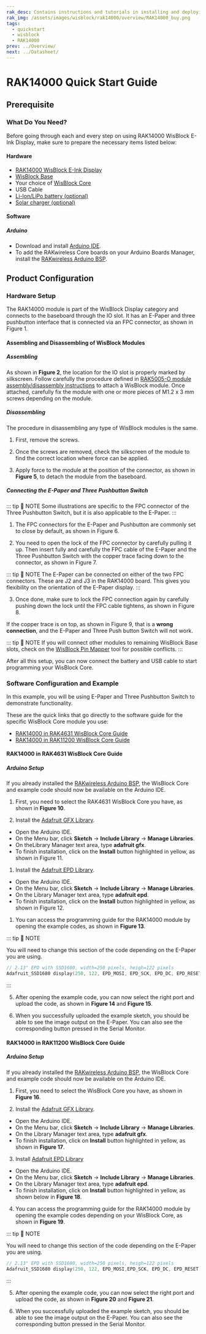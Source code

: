 ```yaml
---
rak_desc: Contains instructions and tutorials in installing and deploying your RAK14000. Instructions are written in a detailed and step-by-step manner for an easier experience in setting up your device. Aside from the hardware configuration, it also contains a software setup that includes detailed example codes that will help you get started.
rak_img: /assets/images/wisblock/rak14000/overview/RAK14000_buy.png
tags:
  - quickstart
  - wisblock
  - RAK14000
prev: ../Overview/ 
next: ../Datasheet/ 
---
```


# RAK14000 Quick Start Guide
## Prerequisite

### What Do You Need?

Before going through each and every step on using RAK14000 WisBlock E-Ink Display, make sure to prepare the necessary items listed below:

#### Hardware 


- [RAK14000 WisBlock E-Ink Display](https://store.rakwireless.com/products/wisblock-epd-module-rak14000)
- [WisBlock Base](https://store.rakwireless.com/collections/wisblock-base/)
- Your choice of [WisBlock Core](https://store.rakwireless.com/collections/wisblock-core)
- USB Cable
- [Li-Ion/LiPo battery (optional)](/Product-Categories/WisBlock/RAK5005-O/Datasheet/#battery-connector)
- [Solar charger (optional)](/Product-Categories/WisBlock/RAK5005-O/Datasheet/#solar-panel-connector)

#### Software 

##### Arduino

- Download and install [Arduino IDE](https://www.arduino.cc/en/Main/Software).
- To add the RAKwireless Core boards on your Arduino Boards Manager, install the [RAKwireless Arduino BSP](https://github.com/RAKWireless/RAKwireless-Arduino-BSP-Index).

## Product Configuration

### Hardware Setup

The RAK14000 module is part of the WisBlock Display category and connects to the baseboard through the IO slot. It has an E-Paper and three pushbutton interface that is connected via an FPC connector, as shown in Figure 1. 

<rk-img
  src="/assets/images/wisblock/rak14000/quickstart/rak14000-parts.png"
  width="40%"
  caption="RAK14000 E-Paper and Three Pushbutton Interface"
/>

#### Assembling and Disassembling of WisBlock Modules

##### Assembling

As shown in **Figure 2**, the location for the IO slot is properly marked by silkscreen. Follow carefully the procedure defined in [RAK5005-O module assembly/disassembly instructions](https://docs.rakwireless.com/Knowledge-Hub/Learn/RAK5005-O-Baseboard-Installation-Guide/) to attach a WisBlock module. Once attached, carefully fix the module with one or more pieces of M1.2 x 3&nbsp;mm screws depending on the module.

<rk-img
  src="/assets/images/wisblock/rak14000/quickstart/rak14000-mounting.png"
  width="60%"
  caption="RAK14000 connection to WisBlock Base"
/>

##### Disassembling

The procedure in disassembling any type of WisBlock modules is the same. 

1. First, remove the screws.  

<rk-img
  src="/assets/images/wisblock/rak14000/quickstart/removing_screw.png"
  width="70%"
  caption="Removing screws from the WisBlock module"
/>

2. Once the screws are removed, check the silkscreen of the module to find the correct location where force can be applied.

<rk-img
  src="/assets/images/wisblock/rak14000/quickstart/detach_silkscreen.png"
  width="70%"
  caption="Detaching silkscreen on the WisBlock module"
/>

3. Apply force to the module at the position of the connector, as shown in **Figure 5**, to detach the module from the baseboard.

<rk-img
  src="/assets/images/wisblock/rak14000/quickstart/detach_module.png"
  width="70%"
  caption="Applying even forces on the proper location of a WisBlock module"
/>

##### Connecting the E-Paper and Three Pushbutton Switch

::: tip 📝 NOTE
Some illustrations are specific to the FPC connector of the Three Pushbutton Switch, but it is also applicable to the E-Paper.
:::

1. The FPC connectors for the E-Paper and Pushbutton are commonly set to close by default, as shown in Figure 6. 

<rk-img
  src="/assets/images/wisblock/rak14000/quickstart/rak14000-fpc-close.svg"
  width="50%"
  caption="RAK14000 FPC Connector Closed"
/>

2. You need to open the lock of the FPC connector by carefully pulling it up. Then insert fully and carefully the FPC cable of the E-Paper and the Three Pushbutton Switch with the copper trace facing down to the connector, as shown in Figure 7.

::: tip 📝 NOTE
The E-Paper can be connected on either of the two FPC connectors. These are J2 and J3 in the RAK14000 board. This gives you flexibility on the orientation of the E-Paper display.
:::

<rk-img
  src="/assets/images/wisblock/rak14000/quickstart/rak14000-fpc-open.svg"
  width="70%"
  caption="RAK14000 FPC Connectors Open"
/>

3. Once done, make sure to lock the FPC connection again by carefully pushing down the lock until the FPC cable tightens, as shown in Figure 8.

<rk-img
  src="/assets/images/wisblock/rak14000/quickstart/rak14000-copper-bottom.svg"
  width="70%"
  caption="RAK14000 FPC Correct Connection"
/>

If the copper trace is on top, as shown in Figure 9, that is a **wrong connection**, and the E-Paper and Three Push button Switch will not work.

<rk-img
  src="/assets/images/wisblock/rak14000/quickstart/rak14000-copper-top.png"
  width="50%"
  caption="RAK14000 FPC Wrong Connection"
/>

::: tip 📝 NOTE
If you will connect other modules to remaining WisBlock Base slots, check on the [WisBlock Pin Mapper](https://docs.rakwireless.com/Knowledge-Hub/Pin-Mapper/) tool for possible conflicts.
:::

After all this setup, you can now connect the battery and USB cable to start programming your WisBlock Core.

### Software Configuration and Example

In this example, you will be using E-Paper and Three Pushbutton Switch to demonstrate functionality.

These are the quick links that go directly to the software guide for the specific WisBlock Core module you use:

- [RAK14000 in RAK4631 WisBlock Core Guide](#rak14000-in-rak4631-wisblock-core-guide)
- [RAK14000 in RAK11200 WisBlock Core Guide](#rak14000-in-rak11200-wisblock-core-guide)

#### RAK14000 in RAK4631 WisBlock Core Guide

##### Arduino Setup 

If you already installed the [RAKwireless Arduino BSP](/Product-Categories/WisBlock/RAK11200/Quickstart/#arduino-ide-bsp-installation), the WisBlock Core and example code should now be available on the Arduino IDE.

1. First, you need to select the RAK4631 WisBlock Core you have, as shown in **Figure 10**.

<rk-img
  src="/assets/images/wisblock/rak14000/quickstart/rak4631_board.png"
  width="100%"
  caption="Selecting RAK4631 as WisBlock Core"
/>

2. Install the [Adafruit GFX Library](https://github.com/adafruit/Adafruit-GFX-Library).

- Open the Arduino IDE.
- On the Menu bar, click **Sketch** -> **Include Library** -> **Manage Libraries**.
- On theLibrary Manager text area, type **adafruit gfx**.
- To finish installation, click on the **Install** button highlighted in yellow, as shown in Figure 11.

<rk-img
  src="/assets/images/wisblock/rak14000/quickstart/adafruit_gfx.png"
  width="100%"
  caption="Adafruit GFX Library Install"
/>

1. Install the [Adafruit EPD Library](https://github.com/adafruit/Adafruit_EPD).

- Open the Arduino IDE.
- On the Menu bar, click **Sketch** -> **Include Library** -> **Manage Libraries**.
- On the Library Manager text area, type **adafruit epd**.
- To finish installation, click on the **Install** button highlighted in yellow, as shown in Figure 12.

<rk-img
  src="/assets/images/wisblock/rak14000/quickstart/adafruit_epd.png"
  width="100%"
  caption="Adafruit EPD Library Install"
/>

1. You can access the programming guide for the RAK14000 module by opening the example codes, as shown in **Figure 13**. 

::: tip 📝 NOTE

You will need to change this section of the code depending on the E-Paper you are using.

```c
// 2.13" EPD with SSD1680, width=250 pixels, heigh=122 pixels
Adafruit_SSD1680 display(250, 122, EPD_MOSI, EPD_SCK, EPD_DC, EPD_RESET,EPD_CS, SRAM_CS, EPD_MISO, EPD_BUSY);
```

:::

<rk-img
  src="/assets/images/wisblock/rak14000/quickstart/example_rak4631_rak14000.png"
  width="100%"
  caption="Opening RAK14000 example for RAK4631 WisBlock Core"
/>

5. After opening the example code, you can now select the right port and upload the code, as shown in **Figure 14** and **Figure 15**.

<rk-img
  src="/assets/images/wisblock/rak14000/quickstart/rak4631_select_port.png"
  width="100%"
  caption="Selecting the correct Serial Port"
/>

<rk-img
  src="/assets/images/wisblock/rak14000/quickstart/rak4631_upload.png"
  width="100%"
  caption="Uploading the RAK14000 example code"
/>

6. When you successfully uploaded the example sketch, you should be able to see the image output on the E-Paper. You can also see the corresponding button pressed in the Serial Monitor.

#### RAK14000 in RAK11200 WisBlock Core Guide

##### Arduino Setup 

If you already installed the [RAKwireless Arduino BSP](/Product-Categories/WisBlock/RAK11200/Quickstart/#arduino-ide-bsp-installation), the WisBlock Core and example code should now be available on the Arduino IDE.

1. First, you need to select the WisBlock Core you have, as shown in **Figure 16**.

<rk-img
  src="/assets/images/wisblock/rak14000/quickstart/rak11200_board.png"
  width="100%"
  caption="Selecting RAK11200 as WisBlock Core"
/>

2. Install the [Adafruit GFX Library](https://github.com/adafruit/Adafruit-GFX-Library).

- Open the Arduino IDE.
- On the Menu bar, click **Sketch** -> **Include Library** -> **Manage Libraries**.
- On the Library Manager text area, type **adafruit gfx**.
- To finish installation, click on **Install** button highlighted in yellow, as shown in **Figure 17**.

<rk-img
  src="/assets/images/wisblock/rak14000/quickstart/adafruit_gfx.png"
  width="100%"
  caption="Adafruit GFX Library Install"
/>

3. Install [Adafruit EPD Library](https://github.com/adafruit/Adafruit_EPD)

- Open the Arduino IDE.
- On the Menu bar, click **Sketch** -> **Include Library** -> **Manage Libraries**.
- On the Library Manager text area, type **adafruit epd**.
- To finish installation, click on **Install** button highlighted in yellow, as shown below in **Figure 18**.

<rk-img
  src="/assets/images/wisblock/rak14000/quickstart/adafruit_epd.png"
  width="100%"
  caption="Adafruit EPD Library Install"
/>

4. You can access the programming guide for the RAK14000 module by opening the example codes depending on your WisBlock Core, as shown in **Figure 19**.

<rk-img
  src="/assets/images/wisblock/rak14000/quickstart/example_rak11200_rak14000.png"
  width="100%"
  caption="Opening RAK14000 example for RAK11200 WisBlock Core"
/>

::: tip 📝 NOTE

You will need to change this section of the code depending on the E-Paper you are using.

```c
// 2.13" EPD with SSD1680, width=250 pixels, heigh=122 pixels
Adafruit_SSD1680 display(250, 122, EPD_MOSI,EPD_SCK, EPD_DC, EPD_RESET,EPD_CS, SRAM_CS, EPD_MISO,EPD_BUSY);
```

:::


5. After opening the example code, you can now select the right port and upload the code, as shown in **Figure 20** and **Figure 21**.

<rk-img
  src="/assets/images/wisblock/rak14000/quickstart/rak4631_select_port.png"
  width="100%"
  caption="Selecting the correct Serial Port"
/>

<rk-img
  src="/assets/images/wisblock/rak14000/quickstart/rak4631_upload.png"
  width="100%"
  caption="Uploading the RAK14000 example code"
/>

6. When you successfully uploaded the example sketch, you should be able to see the image output on the E-Paper. You can also see the corresponding button pressed in the Serial Monitor.
